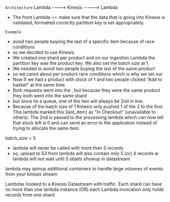 `Architecture`
Lambda<ingestion> ----> Kinesis -----> Lambda<processing>
- The front Lambda == make sure that the 
    data that is going into Kinesis is validated, 
    formatted correctly 
    partition key is set appropriately.

`Example`
- avoid two people buyinig the last of a specific item because of race conditions
-  so we decided to use Kinesis. 
- We created one shard per product and 
    on our ingestion Lambda the partition key was the product key. 
    We also set the batch size at 1. 
- We needed to avoid two people buying the last of the same product 
- so we cared about per product race conditions which is why we set our <partition key around product ID>
- Now if we had a product with stock of 1 and two people clicked "Add to basket" at the same time
- Both requests went into the <ingestion Lambda>, but because they were the same product they both went into the same shard 
- but since its a queue, one of the two will always be 2nd in line. 
- Because of the batch size of 1
    Kinesis only pushed 1 of the 2 to the <processing lambda> first. 
    This lambda marked this [last_item] as "In Checkout" (unavailable to others). 
    The 2nd is passed to the processing lambda which can now tell that stock left is 0 
    and can send an error to the application instead of trying to allocate the same item.

<!--------------------------------------------------------------------------->

batch_size = 5
- lambda will never be called with more than 5 records
- so, upload to S3 from lambda will also contain only 5 (or) 4 records
    ie lambda will not wait until 5 objets showup in datastream

lambda may spinup additional containers 
to handle large volumes of events from your kinesis stream

Lambdas hooked to a Kinesis Datastream <do not scale up> with traffic. 
Each shard can have no more than one lambda instance (OR)
each Lambda invocation only holds records from one shard

<!--------------------------------------------------------------------------->